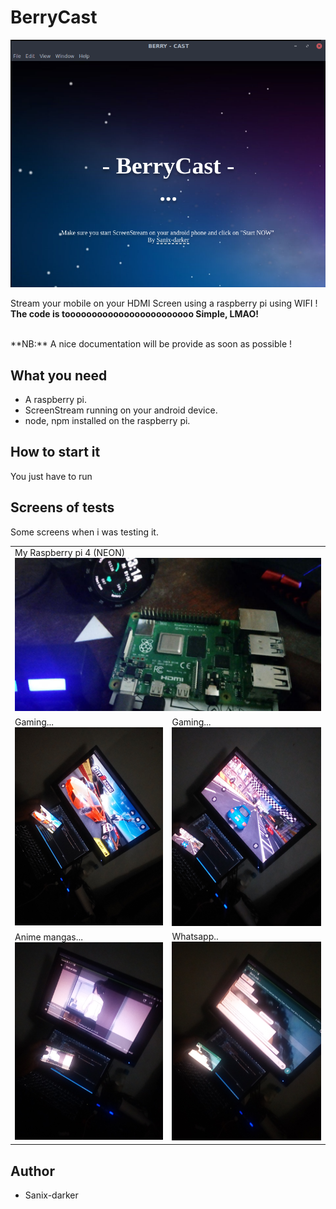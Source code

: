 # BerryCast

<center><img src="./img/b1.png"></center>

Stream your mobile on your HDMI Screen using a raspberry pi using WIFI !
**The code is toooooooooooooooooooooooo Simple, LMAO!**

<br>
**NB:** A nice documentation will be provide as soon as possible !

## What you need

- A raspberry pi.
- ScreenStream running on your android device.
- node, npm installed on the raspberry pi.

## How to start it

You just have to run

## Screens of tests

Some screens when i was testing it.
<table>
    <tr>
        <td colspan="2">
            My Raspberry pi 4 (NEON)
            <img src="./img/rasp.jpg">
        </td>
    </tr>
    <tr>
        <td>Gaming...<img src="./img/rendu1.jpg"/></td>
        <td>Gaming...<img src="./img/rendu2.jpg"/></td>
    </tr>
    <tr>
        <td>Anime mangas...<img src="./img/rendu3.jpg"/></td>
        <td>Whatsapp..<img src="./img/rendu4.jpg"/></td>
    </tr>
</table>

## Author

- Sanix-darker